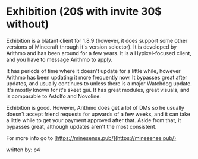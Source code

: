 # Exhibition \(20$ with invite 30$ without\)

Exhibition is a blatant client for 1.8.9 \(however, it does support some other versions of Minecraft through it's version selector\). It is developed by Arithmo and has been around for a few years. It is a Hypixel-focused client, and you have to message Arithmo to apply.

It has periods of time where it doesn't update for a little while, however Arithmo has been updating it more frequently now. It bypasses great after updates, and usually continues to unless there is a major Watchdog update. It's mostly known for it's skeet gui. It has great modules, great visuals, and is comparable to Astolfo and Novoline.

Exhibition is good. However, Arithmo does get a lot of DMs so he usually doesn't accept friend requests for upwards of a few weeks, and it can take a little while to get your payment approved after that. Aside from that, it bypasses great, although updates aren't the most consistent.

For more info go to [https://minesense.pub/](https://minesense.pub/)

written by: p4

